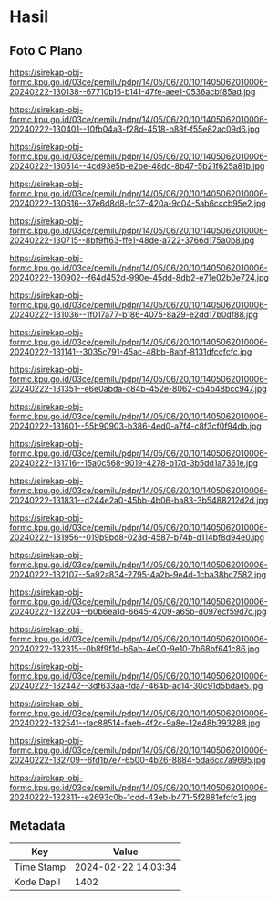 # Hasil

## Foto C Plano

https://sirekap-obj-formc.kpu.go.id/03ce/pemilu/pdpr/14/05/06/20/10/1405062010006-20240222-130138--67710b15-b141-47fe-aee1-0536acbf85ad.jpg

https://sirekap-obj-formc.kpu.go.id/03ce/pemilu/pdpr/14/05/06/20/10/1405062010006-20240222-130401--10fb04a3-f28d-4518-b88f-f55e82ac09d6.jpg

https://sirekap-obj-formc.kpu.go.id/03ce/pemilu/pdpr/14/05/06/20/10/1405062010006-20240222-130514--4cd93e5b-e2be-48dc-8b47-5b21f625a81b.jpg

https://sirekap-obj-formc.kpu.go.id/03ce/pemilu/pdpr/14/05/06/20/10/1405062010006-20240222-130616--37e6d8d8-fc37-420a-9c04-5ab6cccb95e2.jpg

https://sirekap-obj-formc.kpu.go.id/03ce/pemilu/pdpr/14/05/06/20/10/1405062010006-20240222-130715--8bf9ff63-ffe1-48de-a722-3766d175a0b8.jpg

https://sirekap-obj-formc.kpu.go.id/03ce/pemilu/pdpr/14/05/06/20/10/1405062010006-20240222-130902--f64d452d-990e-45dd-8db2-e71e02b0e724.jpg

https://sirekap-obj-formc.kpu.go.id/03ce/pemilu/pdpr/14/05/06/20/10/1405062010006-20240222-131036--1f017a77-b186-4075-8a29-e2dd17b0df88.jpg

https://sirekap-obj-formc.kpu.go.id/03ce/pemilu/pdpr/14/05/06/20/10/1405062010006-20240222-131141--3035c791-45ac-48bb-8abf-8131dfccfcfc.jpg

https://sirekap-obj-formc.kpu.go.id/03ce/pemilu/pdpr/14/05/06/20/10/1405062010006-20240222-131351--e6e0abda-c84b-452e-8062-c54b48bcc947.jpg

https://sirekap-obj-formc.kpu.go.id/03ce/pemilu/pdpr/14/05/06/20/10/1405062010006-20240222-131601--55b90903-b386-4ed0-a7f4-c8f3cf0f94db.jpg

https://sirekap-obj-formc.kpu.go.id/03ce/pemilu/pdpr/14/05/06/20/10/1405062010006-20240222-131716--15a0c568-9019-4278-b17d-3b5dd1a7361e.jpg

https://sirekap-obj-formc.kpu.go.id/03ce/pemilu/pdpr/14/05/06/20/10/1405062010006-20240222-131831--d244e2a0-45bb-4b06-ba83-3b5488212d2d.jpg

https://sirekap-obj-formc.kpu.go.id/03ce/pemilu/pdpr/14/05/06/20/10/1405062010006-20240222-131956--019b9bd8-023d-4587-b74b-d114bf8d94e0.jpg

https://sirekap-obj-formc.kpu.go.id/03ce/pemilu/pdpr/14/05/06/20/10/1405062010006-20240222-132107--5a92a834-2795-4a2b-9e4d-1cba38bc7582.jpg

https://sirekap-obj-formc.kpu.go.id/03ce/pemilu/pdpr/14/05/06/20/10/1405062010006-20240222-132204--b0b6ea1d-6645-4209-a65b-d097ecf59d7c.jpg

https://sirekap-obj-formc.kpu.go.id/03ce/pemilu/pdpr/14/05/06/20/10/1405062010006-20240222-132315--0b8f9f1d-b6ab-4e00-9e10-7b68bf641c86.jpg

https://sirekap-obj-formc.kpu.go.id/03ce/pemilu/pdpr/14/05/06/20/10/1405062010006-20240222-132442--3df633aa-fda7-464b-ac14-30c91d5bdae5.jpg

https://sirekap-obj-formc.kpu.go.id/03ce/pemilu/pdpr/14/05/06/20/10/1405062010006-20240222-132541--fac88514-faeb-4f2c-9a8e-12e48b393288.jpg

https://sirekap-obj-formc.kpu.go.id/03ce/pemilu/pdpr/14/05/06/20/10/1405062010006-20240222-132709--6fd1b7e7-6500-4b26-8884-5da6cc7a9695.jpg

https://sirekap-obj-formc.kpu.go.id/03ce/pemilu/pdpr/14/05/06/20/10/1405062010006-20240222-132811--e2693c0b-1cdd-43eb-b471-5f2881efcfc3.jpg


## Metadata

| Key        | Value               |
| ---------- | ------------------- |
| Time Stamp | 2024-02-22 14:03:34 |
| Kode Dapil | 1402                |



